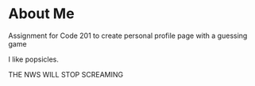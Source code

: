 # About Me
Assignment for Code 201 to create personal profile page with a guessing game

I like popsicles.

THE NWS WILL STOP SCREAMING
